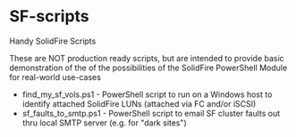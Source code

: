 # SF-scripts
Handy SolidFire Scripts

These are NOT production ready scripts, but are intended to provide basic demonstration of the of the possibilities of the SolidFire PowerShell Module for real-world use-cases
- find_my_sf_vols.ps1 - PowerShell script to run on a Windows host to identify attached SolidFire LUNs (attached via FC and/or iSCSI)
- sf_faults_to_smtp.ps1 - PowerShell script to email SF cluster faults out thru local SMTP server (e.g. for "dark sites")
